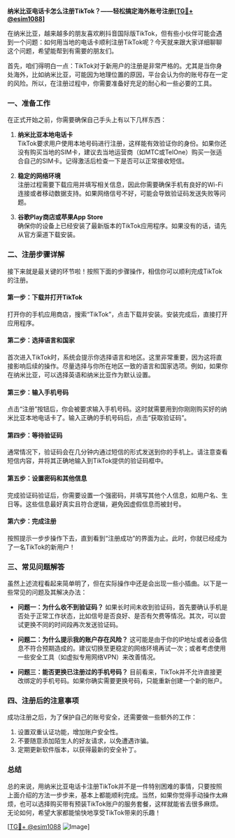 **纳米比亚电话卡怎么注册TikTok？——轻松搞定海外账号注册[[TG💪+ @esim1088](https://t.me/s/esim1088)]**

在纳米比亚，越来越多的朋友喜欢刷抖音国际版TikTok，但有些小伙伴可能会遇到一个问题：如何用当地的电话卡顺利注册TikTok呢？今天就来跟大家详细聊聊这个问题，希望能帮到有需要的朋友们。

首先，咱们得明白一点：TikTok对于新用户的注册是非常严格的。尤其是当你身处海外，比如纳米比亚，可能因为地理位置的原因，平台会认为你的账号存在一定的风险。所以，在注册过程中，你需要准备好充足的耐心和一些必要的工具。

### 一、准备工作

在正式开始之前，你需要确保自己手头上有以下几样东西：

1. **纳米比亚本地电话卡**  
   TikTok要求用户使用本地号码进行注册，这样能有效验证你的身份。如果你还没有购买当地的SIM卡，建议去当地运营商（如MTC或TelOne）购买一张适合自己的SIM卡。记得激活后检查一下是否可以正常接收短信。

2. **稳定的网络环境**  
   注册过程需要下载应用并填写相关信息，因此你需要确保手机有良好的Wi-Fi连接或者移动数据支持。如果网络信号不好，可能会导致验证码发送失败等问题。

3. **谷歌Play商店或苹果App Store**  
   确保你的设备上已经安装了最新版本的TikTok应用程序。如果没有的话，请先从官方渠道下载安装。

### 二、注册步骤详解

接下来就是最关键的环节啦！按照下面的步骤操作，相信你可以顺利完成TikTok的注册。

#### 第一步：下载并打开TikTok
打开你的手机应用商店，搜索“TikTok”，点击下载并安装。安装完成后，直接打开应用程序。

#### 第二步：选择语言和国家
首次进入TikTok时，系统会提示你选择语言和地区。这里非常重要，因为这将直接影响后续的操作。尽量选择与你所在地区一致的语言和国家选项。例如，如果你在纳米比亚，可以选择英语和纳米比亚作为默认设置。

#### 第三步：输入手机号码
点击“注册”按钮后，你会被要求输入手机号码。这时就需要用到你刚刚购买好的纳米比亚本地电话卡了。输入正确的手机号码后，点击“获取验证码”。

#### 第四步：等待验证码
通常情况下，验证码会在几分钟内通过短信的形式发送到你的手机上。请注意查看短信内容，并将其正确地输入到TikTok提供的验证码框中。

#### 第五步：设置密码和其他信息
完成验证码验证后，你需要设置一个强密码，并填写其他个人信息，如用户名、生日等。这些信息最好真实且符合逻辑，避免因虚假信息而被封号。

#### 第六步：完成注册
按照提示一步步操作下去，直到看到“注册成功”的界面为止。此时，你就已经成为了一名TikTok的新用户！

### 三、常见问题解答

虽然上述流程看起来简单明了，但在实际操作中还是会出现一些小插曲。以下是一些常见的问题及其解决办法：

- **问题一：为什么收不到验证码？**
  如果长时间未收到验证码，首先要确认手机是否处于正常工作状态，比如信号是否良好、是否有欠费等情况。其次，可以尝试更换不同的时间段再次发送验证码。

- **问题二：为什么提示我的账户存在风险？**
  这可能是由于你的IP地址或者设备信息不符合预期造成的。建议切换至更稳定的网络环境再试一次；或者考虑使用一些安全工具（如虚拟专用网络VPN）来改善情况。

- **问题三：能否更换已注册过的手机号码？**
  目前看来，TikTok并不允许直接更改绑定的手机号码。如果你确实需要更换号码，只能重新创建一个新的账户。

### 四、注册后的注意事项

成功注册之后，为了保护自己的账号安全，还需要做一些额外的工作：

1. 设置双重认证功能，增加账户安全性。
2. 不要随意添加陌生人的好友请求，以免遭遇诈骗。
3. 定期更新软件版本，以获得最新的安全补丁。

### 总结

总的来说，用纳米比亚电话卡注册TikTok并不是一件特别困难的事情，只要按照上面介绍的方法一步步来，基本上都能顺利完成。当然，如果你觉得手动操作太麻烦，也可以选择购买带有预装TikTok账户的服务套餐，这样就能省去很多麻烦。无论如何，希望大家都能愉快地享受TikTok带来的乐趣！

[[TG💪+ @esim1088](https://t.me/s/esim1088) ![Image](https://i.postimg.cc/4NQfJmqS/Snipaste-2025-05-13-00-14-12.png)]